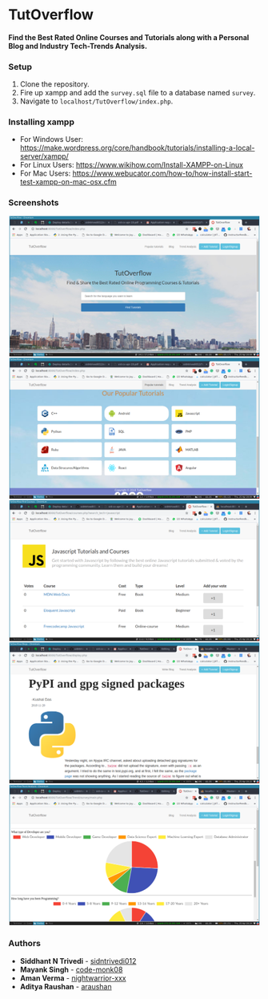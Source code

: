 # TutOverflow
#### Find the Best Rated Online Courses and Tutorials along with a Personal Blog and Industry Tech-Trends Analysis.

### Setup
1. Clone the repository.
2. Fire up xampp and add the `survey.sql` file to a database named `survey`.
3. Navigate to `localhost/TutOverflow/index.php`.

### Installing xampp
* For Windows User: https://make.wordpress.org/core/handbook/tutorials/installing-a-local-server/xampp/
* For Linux Users:  https://www.wikihow.com/Install-XAMPP-on-Linux
* For Mac Users: https://www.webucator.com/how-to/how-install-start-test-xampp-on-mac-osx.cfm

### Screenshots

<p align="center">
  <img src="/img/Screenshot from 2019-04-25 20-09-00.png" width="500" title="hover text">
  <img src="/img/Screenshot from 2019-04-25 20-09-09.png" width="500" title="hover text">
  <img src="/img/Screenshot from 2019-04-25 20-10-30.png" width="500" title="hover text">
  <img src="/img/Screenshot from 2019-04-25 20-22-00.png" width="500" alt="accessibility text">
  <img src="/img/Screenshot from 2019-04-25 20-24-06.png" width="500" alt="accessibility text">
</p>

### Authors
* **Siddhant N Trivedi** - [sidntrivedi012](https://github.com/sidntrivedi012)
* **Mayank Singh** - [code-monk08](https://github.com/code-monk08)
* **Aman Verma** - [nightwarrior-xxx](https://github.com/nightwarrior-xxx)
* **Aditya Raushan** - [araushan](https://github.com/araushan)
